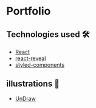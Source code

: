 # Portfolio

## Technologies used 🛠️

- [React](https://reactjs.org/)
- [react-reveal](https://www.react-reveal.com/)
- [styled-components](https://styled-components.com/)

## illustrations 🍥

- [UnDraw](https://undraw.co/illustrations)

